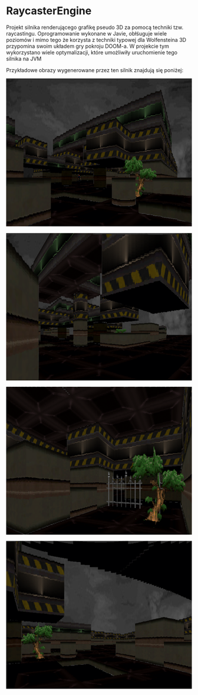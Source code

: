 # RaycasterEngine
Projekt silnika renderującego grafikę pseudo 3D za pomocą techniki tzw. raycastingu. Oprogramowanie wykonane w Javie, obłśuguje wiele poziomów i mimo tego że korzysta z techniki typowej dla Wolfensteina 3D przypomina swoim układem gry pokroju DOOM-a. W projekcie tym wykorzystano wiele optymalizacji, które umożliwiły uruchomienie tego silnika na JVM

Przykładowe obrazy wygenerowane przez ten silnik znajdują się poniżej:

<p align='center'>
<img src="https://raw.githubusercontent.com/mpdg837/RaycasterEngine/main/3D1.png"  width="700" height="400">
</p>

<p align='center'>
<img src="https://raw.githubusercontent.com/mpdg837/RaycasterEngine/main/3D2.png"  width="700" height="400">
</p>

<p align='center'>
<img src="https://raw.githubusercontent.com/mpdg837/RaycasterEngine/main/3D3.png"  width="700" height="400">
</p>

<p align='center'>
<img src="https://raw.githubusercontent.com/mpdg837/RaycasterEngine/main/3D4.png"  width="700" height="400">
</p>
